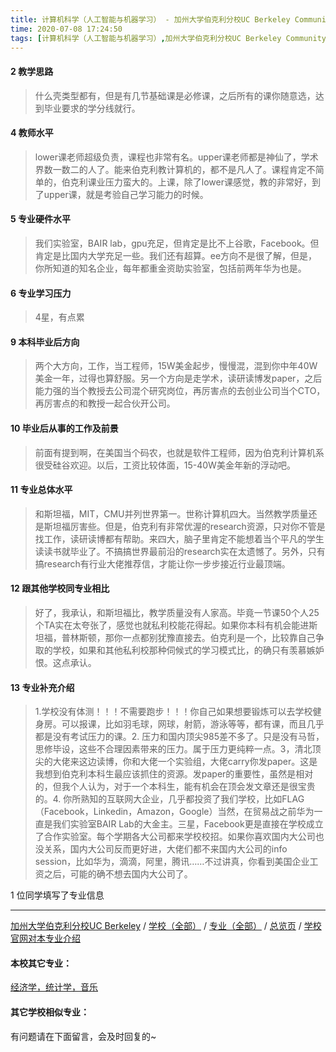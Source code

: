 ```yaml
---
title: 计算机科学（人工智能与机器学习） - 加州大学伯克利分校UC Berkeley Community College
time: 2020-07-08 17:24:50
tags: [计算机科学（人工智能与机器学习）,加州大学伯克利分校UC Berkeley Community College]
---
```

#### 2 教学思路
> 什么壳类型都有，但是有几节基础课是必修课，之后所有的课你随意选，达到毕业要求的学分线就行。


#### 4 教师水平
> lower课老师超级负责，课程也非常有名。upper课老师都是神仙了，学术界数一数二的人了。能来伯克利教计算机的，都不是凡人了。课程肯定不简单的，伯克利课业压力蛮大的。上课，除了lower课感觉，教的非常好，到了upper课，就是考验自己学习能力的时候。


#### 5 专业硬件水平
> 我们实验室，BAIR lab，gpu充足，但肯定是比不上谷歌，Facebook。但肯定是比国内大学充足一些。我们还有超算。ee方向不是很了解，但是，你所知道的知名企业，每年都重金资助实验室，包括前两年华为也是。


#### 6 专业学习压力
> 4星，有点累


#### 9 本科毕业后方向
> 两个大方向，工作，当工程师，15W美金起步，慢慢混，混到你中年40W美金一年，过得也算舒服。另一个方向是走学术，读研读博发paper，之后能力强的当个教授去公司混个研究岗位，再厉害点的去创业公司当个CTO，再厉害点的和教授一起合伙开公司。


#### 10 毕业后从事的工作及前景
> 前面有提到啊，在美国当个码农，也就是软件工程师，因为伯克利计算机系很受硅谷欢迎。以后，工资比较体面，15-40W美金年新的浮动吧。


#### 11 专业总体水平
> 和斯坦福，MIT，CMU并列世界第一。世称计算机四大。当然教学质量还是斯坦福厉害些。但是，伯克利有非常优渥的research资源，只对你不管是找工作，读研读博都有帮助。来四大，脑子里肯定不能想着当个平凡的学生读读书就毕业了。不搞搞世界最前沿的research实在太遗憾了。另外，只有搞research有行业大佬推荐信，才能让你一步步接近行业最顶端。


#### 12 跟其他学校同专业相比
> 好了，我承认，和斯坦福比，教学质量没有人家高。毕竟一节课50个人25个TA实在太夸张了，感觉也就私利校能花得起。如果你本科有机会能进斯坦福，普林斯顿，那你一点都别犹豫直接去。伯克利是一个，比较靠自己争取的学校，如果和其他私利校那种伺候式的学习模式比，的确只有羡慕嫉妒恨。这点承认。


#### 13 专业补充介绍
> 1.学校没有体测！！！不需要跑步！！！你自己如果想要锻炼可以去学校健身房。可以报课，比如羽毛球，网球，射箭，游泳等等，都有课，而且几乎都是没有考试压力的课。2. 压力和国内顶尖985差不多了。只是没有马哲，思修毕设，这些不合理因素带来的压力。属于压力更纯粹一点。3，清北顶尖的大佬来这边读博，你和大佬一个实验组，大佬carry你发paper。这是我想到伯克利本科生最应该抓住的资源。发paper的重要性，虽然是相对的，但我个人认为，对于一个本科生，能有机会在顶会发文章还是很宝贵的。4. 你所熟知的互联网大企业，几乎都投资了我们学校，比如FLAG（Facebook，Linkedin，Amazon，Google）当然，在贸易战之前华为一直是我们实验室BAIR Lab的大金主。三星，Facebook更是直接在学校成立了合作实验室。每个学期各大公司都来学校校招。如果你喜欢国内大公司也没关系，国内大公司反而更好进，大佬们都不来国内大公司的info session，比如华为，滴滴，阿里，腾讯……不过讲真，你看到美国企业工资之后，可能的确不想去国内大公司了。

1 位同学填写了专业信息
***
[加州大学伯克利分校UC Berkeley](https://univgo.github.io/2020/07/08/加州大学伯克利分校%20University%20of%20California,%20Berkeley) / [学校（全部）](https://univgo.github.io/2020/07/09/学校汇总页) / [专业（全部）](https://univgo.github.io/2020/07/09/专业汇总页) / [总览页](https://univgo.github.io/2020/07/09/总览) / [学校官网对本专业介绍]()
#### 本校其它专业：
[经济学，统计学，音乐](https://univgo.github.io/2020/07/08/经济学，统计学，音乐%20-%20加州大学伯克利分校UC%20Berkeley) 
#### 其它学校相似专业：



有问题请在下面留言，会及时回复的~
